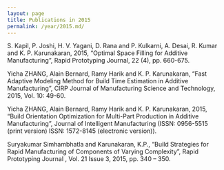 ```yaml
---
layout: page
title: Publications in 2015
permalink: /year/2015.md/
---
```


S. Kapil, P. Joshi, H. V. Yagani, D. Rana and P. Kulkarni, A. Desai, R. Kumar and K. P. Karunakaran, 2015, “Optimal Space Filling for Additive Manufacturing”, Rapid Prototyping Journal, 22 (4), pp. 660-675.

Yicha ZHANG, Alain Bernard, Ramy Harik and K. P. Karunakaran, “Fast Adaptive Modeling Method for Build Time Estimation in Additive Manufacturing”, CIRP Journal of Manufacturing Science and Technology, 2015, Vol. 10: 49-60.

Yicha ZHANG, Alain Bernard, Ramy Harik and K. P. Karunakaran, 2015, “Build Orientation Optimization for Multi-Part Production in Additive Manufacturing”, Journal of Intelligent Manufacturing (ISSN: 0956-5515 (print version) ISSN: 1572-8145 (electronic version)).

Suryakumar Simhambhatla and Karunakaran, K.P., “Build Strategies for Rapid Manufacturing of Components of Varying Complexity”, Rapid Prototyping Journal , Vol. 21 Issue 3, 2015, pp. 340 – 350.
